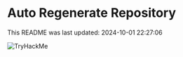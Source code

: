 # Auto Regenerate Repository

This README was last updated: 2024-10-01 22:27:06

 ![TryHackMe](https://tryhackme.com/badge/533634)